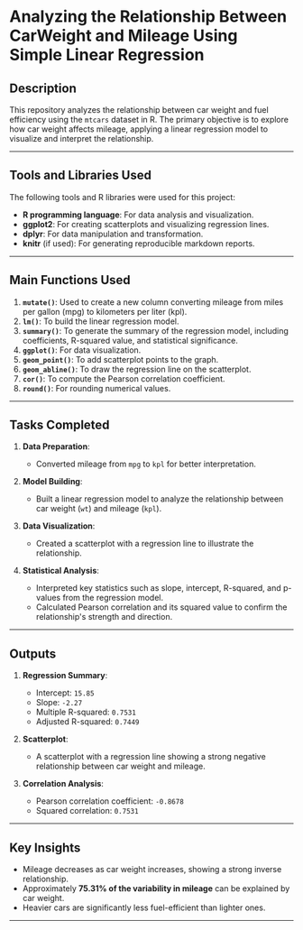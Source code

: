 <h1> Analyzing the Relationship Between CarWeight and Mileage Using Simple Linear Regression </h1>


## Description
This repository analyzes the relationship between car weight and fuel efficiency using the `mtcars` dataset in R. The primary objective is to explore how car weight affects mileage, applying a linear regression model to visualize and interpret the relationship.

---

## Tools and Libraries Used
The following tools and R libraries were used for this project:
- **R programming language**: For data analysis and visualization.
- **ggplot2**: For creating scatterplots and visualizing regression lines.
- **dplyr**: For data manipulation and transformation.
- **knitr** (if used): For generating reproducible markdown reports.

---

## Main Functions Used
1. **`mutate()`**: Used to create a new column converting mileage from miles per gallon (mpg) to kilometers per liter (kpl).
2. **`lm()`**: To build the linear regression model.
3. **`summary()`**: To generate the summary of the regression model, including coefficients, R-squared value, and statistical significance.
4. **`ggplot()`**: For data visualization.
5. **`geom_point()`**: To add scatterplot points to the graph.
6. **`geom_abline()`**: To draw the regression line on the scatterplot.
7. **`cor()`**: To compute the Pearson correlation coefficient.
8. **`round()`**: For rounding numerical values.

---

## Tasks Completed
1. **Data Preparation**:
   - Converted mileage from `mpg` to `kpl` for better interpretation.
   
2. **Model Building**:
   - Built a linear regression model to analyze the relationship between car weight (`wt`) and mileage (`kpl`).

3. **Data Visualization**:
   - Created a scatterplot with a regression line to illustrate the relationship.
   
4. **Statistical Analysis**:
   - Interpreted key statistics such as slope, intercept, R-squared, and p-values from the regression model.
   - Calculated Pearson correlation and its squared value to confirm the relationship's strength and direction.

---

## Outputs
1. **Regression Summary**:
   - Intercept: `15.85`
   - Slope: `-2.27`
   - Multiple R-squared: `0.7531`
   - Adjusted R-squared: `0.7449`

2. **Scatterplot**:
   - A scatterplot with a regression line showing a strong negative relationship between car weight and mileage.

3. **Correlation Analysis**:
   - Pearson correlation coefficient: `-0.8678`
   - Squared correlation: `0.7531`

---

## Key Insights
- Mileage decreases as car weight increases, showing a strong inverse relationship.
- Approximately **75.31% of the variability in mileage** can be explained by car weight.
- Heavier cars are significantly less fuel-efficient than lighter ones.

---


